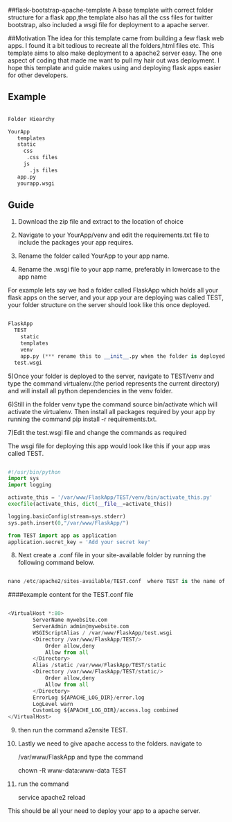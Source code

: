 ##flask-bootstrap-apache-template
A base template with correct folder structure for a flask app,the template also has all the css files for twitter bootstrap, also included a wsgi file for deployment to a apache server.

##Motivation
  The idea for this template came from building a few flask web apps. I found it a bit tedious to recreate all the folders,html files etc. This template aims to also make deployment to a apache2 server easy. The one aspect of coding that made me want to pull my hair out was deployment. I hope this template and guide makes using and deploying flask apps easier for other developers.
  
## Example

```python

Folder Hiearchy

YourApp
   templates
   static
     css
      .css files
     js
       .js files
   app.py
   yourapp.wsgi

```

## Guide

1) Download the zip file and extract to the location of choice

2) Navigate to your YourApp/venv and edit the requirements.txt file to include the packages your app requires.

3) Rename the folder called YourApp to your app name.

4) Rename the .wsgi file to your app name, preferably in lowercase to the app name

For example lets say we had a folder called FlaskApp which holds all your flask apps on the server, and your app your are deploying was called TEST, your folder structure on the server should look like this once deployed.

```python

FlaskApp
  TEST
    static
    templates
    venv
    app.py (*** rename this to __init__.py when the folder is deployed to the server)
  test.wsgi

```  


5)Once your folder is deployed to the server, navigate to TEST/venv and type the
  command virtualenv.(the period represents the current directory) and will install all python dependencies in the venv folder. 

6)Still in the folder venv type the command source bin/activate which will activate the virtualenv.
  Then install all packages required by your app by running the command pip install -r requirements.txt.

7)Edit the test.wsgi file and change the commands as required  

The wsgi file for deploying this app would look like this if your app was called TEST.

```python

#!/usr/bin/python
import sys
import logging

activate_this = '/var/www/FlaskApp/TEST/venv/bin/activate_this.py'
execfile(activate_this, dict(__file__=activate_this))

logging.basicConfig(stream=sys.stderr)
sys.path.insert(0,"/var/www/FlaskApp/")

from TEST import app as application
application.secret_key = 'Add your secret key'

```

8) Next create a .conf file in your site-available folder by running the following command below.

```python

nano /etc/apache2/sites-available/TEST.conf  where TEST is the name of the app

```

####example content for the TEST.conf file

```python

<VirtualHost *:80>
		ServerName mywebsite.com
		ServerAdmin admin@mywebsite.com
		WSGIScriptAlias / /var/www/FlaskApp/test.wsgi
		<Directory /var/www/FlaskApp/TEST/>
			Order allow,deny
			Allow from all
		</Directory>
		Alias /static /var/www/FlaskApp/TEST/static
		<Directory /var/www/FlaskApp/TEST/static/>
			Order allow,deny
			Allow from all
		</Directory>
		ErrorLog ${APACHE_LOG_DIR}/error.log
		LogLevel warn
		CustomLog ${APACHE_LOG_DIR}/access.log combined
</VirtualHost>

```

9) then run the command a2ensite TEST.

10) Lastly we need to give apache access to the folders. navigate to
    
    /var/www/FlaskApp and type the command

    chown -R www-data:www-data TEST

11) run the command
  
    service apache2 reload

This should be all your need to deploy your app to a apache server.

